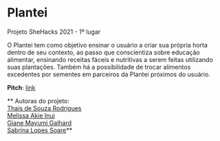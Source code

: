 # Plantei

Projeto SheHacks 2021 - 1º lugar

O Plantei tem como objetivo ensinar o usuário a criar sua própria horta dentro de seu contexto, 
ao passo que conscientiza sobre educação alimentar, ensinando receitas fáceis e nutritivas a serem 
feitas utilizando suas plantações. Também há a possibilidade de trocar alimentos excedentes 
por sementes em parceiros da Plantei próximos do usuário. </p> 

**Pitch**: [link](https://www.youtube.com/watch?v=nJFoDysb9yg)

** Autoras do projeto: <br>
[Thais de Souza Rodrigues](https://github.com/thatarocket)<br>
[Melissa Akie Inui](https://github.com/mee-akie)<br>
[Giane Mayumi Galhard](https://github.com/Anemaygi)<br>
[Sabrina Lopes Soare](https://github.com/sabslopes)** </p>
